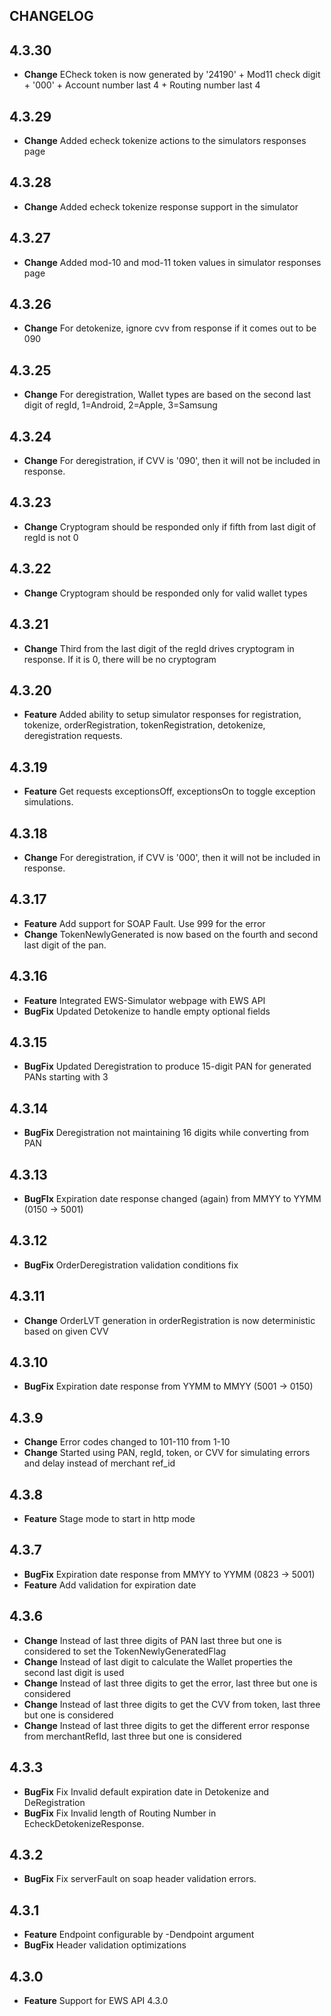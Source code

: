 CHANGELOG
---------

## 4.3.30
* **Change** ECheck token is now generated by '24190' + Mod11 check digit + '000' + Account number last 4 + Routing number last 4

## 4.3.29
* **Change** Added echeck tokenize actions to the simulators responses page

## 4.3.28
* **Change** Added echeck tokenize response support in the simulator

## 4.3.27
* **Change** Added mod-10 and mod-11 token values in simulator responses page

## 4.3.26
* **Change** For detokenize, ignore cvv from response if it comes out to be 090

## 4.3.25
* **Change** For deregistration, Wallet types are based on the second last digit of regId, 1=Android, 2=Apple, 3=Samsung

## 4.3.24
* **Change** For deregistration, if CVV is '090', then it will not be included in response.

## 4.3.23
* **Change** Cryptogram should be responded only if fifth from last digit of regId is not 0

## 4.3.22
* **Change** Cryptogram should be responded only for valid wallet types

## 4.3.21
* **Change** Third from the last digit of the regId drives cryptogram in response. If it is 0, there will be no cryptogram

## 4.3.20
* **Feature** Added ability to setup simulator responses for registration, tokenize, orderRegistration, tokenRegistration, detokenize, deregistration requests.

## 4.3.19
* **Feature** Get requests exceptionsOff, exceptionsOn to toggle exception simulations.

## 4.3.18
* **Change** For deregistration, if CVV is '000', then it will not be included in response.

## 4.3.17
* **Feature** Add support for SOAP Fault. Use 999 for the error
* **Change** TokenNewlyGenerated is now based on the fourth and second last digit of the pan.

## 4.3.16
* **Feature** Integrated EWS-Simulator webpage with EWS API
* **BugFix** Updated Detokenize to handle empty optional fields

## 4.3.15
* **BugFix** Updated Deregistration to produce 15-digit PAN for generated PANs starting with 3

## 4.3.14
* **BugFix** Deregistration not maintaining 16 digits while converting from PAN

## 4.3.13
* **BugFIx** Expiration date response changed (again) from MMYY to YYMM (0150 -> 5001)

## 4.3.12
* **BugFix** OrderDeregistration validation conditions fix

## 4.3.11
* **Change** OrderLVT generation in orderRegistration is now deterministic based on given CVV

## 4.3.10
* **BugFix** Expiration date response from YYMM to MMYY (5001 -> 0150)

## 4.3.9
* **Change** Error codes changed to 101-110 from 1-10
* **Change** Started using PAN, regId, token, or CVV for simulating errors and delay instead of merchant ref_id

## 4.3.8
* **Feature** Stage mode to start in http mode

## 4.3.7
* **BugFix** Expiration date response from MMYY to YYMM (0823 -> 5001)
* **Feature** Add validation for expiration date


## 4.3.6
* **Change** Instead of last three digits of PAN last three but one is considered to set the TokenNewlyGeneratedFlag
* **Change** Instead of last digit to calculate the Wallet properties the second last digit is used
* **Change** Instead of last three digits to get the error, last three but one is considered
* **Change** Instead of last three digits to get the CVV from token, last three but one is considered
* **Change** Instead of last three digits to get the different error response from merchantRefId, last three but one is considered

## 4.3.3
* **BugFix** Fix Invalid default expiration date in Detokenize and DeRegistration
* **BugFix** Fix Invalid length of Routing Number in EcheckDetokenizeResponse.

## 4.3.2
* **BugFix** Fix serverFault on soap header validation errors.

## 4.3.1
* **Feature** Endpoint configurable by -Dendpoint argument
* **BugFix** Header validation optimizations

## 4.3.0
* **Feature** Support for EWS API 4.3.0
